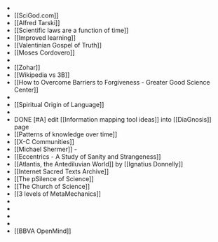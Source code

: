 -
- [[SciGod.com]]
- [[Alfred Tarski]]
- [[Scientific laws are a function of time]]
- [[Improved learning]]
- [[Valentinian Gospel of Truth]]
- [[Moses Cordovero]]
-
- [[Zohar]]
- [[Wikipedia vs 3B]]
- [[How to Overcome Barriers to Forgiveness - Greater Good Science Center]]
-
- [[Spiritual Origin of Language]]
-
- DONE [#A] edit [[Information mapping tool ideas]] into [[DiaGnosis]] page
- [[Patterns of knowledge over time]]
- [[X-C Communities]]
- [[Michael Shermer]] -
- [[Eccentrics - A Study of Sanity and Strangeness]]
- [[Atlantis, the Antediluvian World]] by [[Ignatius Donnelly]]
- [[Internet Sacred Texts Archive]]
- [[The pSilence of Science]]
- [[The Church of Science]]
- [[3 levels of MetaMechanics]]
-
-
-
-
- [[BBVA OpenMind]]